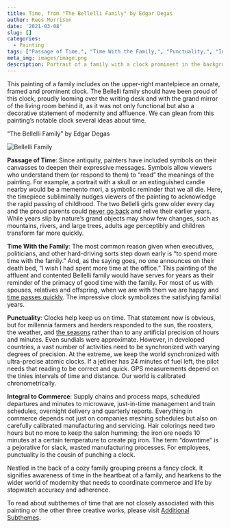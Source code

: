 ```yaml
---
title: Time, from "The Bellelli Family" by Edgar Degas
author: Rees Morrison
date: '2021-03-08'
slug: []
categories:
  - Painting
tags: ["Passage of Time,", "Time With the Family,", "Punctuality,", "Integral to Commerce", ]
meta_img: images/image.png
description: Portrait of a family with a clock prominent in the background
---
```


This painting of a family includes on the upper-right mantelpiece an ornate, framed and prominent clock.  The Bellelli family should have been proud of this clock, proudly looming over the writing desk and with the grand mirror of the living room behind it, as it was not only functional but also a decorative statement of modernity and affluence.  We can glean from this painting’s notable clock several ideas about time.

<!--more-->

“The Bellelli Family” by Edgar Degas

![Bellelli Family](/media/TimeBellelli.jpg)

**Passage of Time**:  Since antiquity, painters have included symbols on their canvasses to deepen their expressive messages.  Symbols allow viewers who understand them (or respond to them) to “read” the meanings of the painting.   For example, a portrait with a skull or an extinguished candle nearby would be a memento mori, a symbolic reminder that we all die.  Here, the timepiece subliminally nudges viewers of the painting to acknowledge the rapid passing of childhood.  The two Bellelli girls grew older every day and the proud parents could [never go back](https://themesfromart.com/blog/2021-03-08-time-from-groundhog-day-starring-bill-murray/timegroundhog/ ) and relive their earlier years.  While years slip by nature’s grand objects may show few changes, such as mountains, rivers, and large trees, adults age perceptibly and children transform far more quickly. 

**Time With the Family**:  The most common reason given when executives, politicians, and other hard-driving sorts step down early is “to spend more time with the family.”  And, as the saying goes, no one announces on their death bed, “I wish I had spent more time at the office.”  This painting of the affluent and contented Bellelli family would have serves for years as their reminder of the primacy of good time with the family.  For most of us with spouses, relatives and offspring, when we are with them we are happy and [time passes quickly](http://bit.ly/3rDgShS).  The impressive clock symbolizes the satisfying familial years.

**Punctuality**:  Clocks help keep us on time.  That statement now is obvious, but for millennia farmers and herders responded to the sun, the roosters, the weather, and [the seasons](https://themesfromart.com/blog/2021-03-08-time-from-turn-turn-turn-by-the-byrds/timeturnturn/) rather than to any artificial precision of hours and minutes.  Even sundials were approximate.   However, in developed countries, a vast number of activities need to be synchronized with varying degrees of precision.  At the extreme, we keep the world synchronized with ultra-precise atomic clocks.  If a jetliner has 24 minutes of fuel left, the pilot needs that reading to be correct and quick.  GPS measurements depend on the tinies intervals of time and distance.  Our world is calibrated chronometrically.  

**Integral to Commerce**: Supply chains and process maps, scheduled departures and minutes to microwave, just-in-time management and train schedules, overnight delivery and quarterly reports.  Everything in commerce depends not just on companies meshing schedules but also on carefully calibrated manufacturing and servicing.  Hair colorings need two hours but no more to keep the salon humming; the iron ore needs 10 minutes at a certain temperature to create pig iron.  The term “downtime” is a pejorative for slack, wasted manufacturing processes.  For employees, punctuality is the cousin of punching a clock.


Nestled in the back of a cozy family grouping preens a fancy clock.  It signifies awareness of time in the heartbeat of a family, and hearkens to the wider world of modernity that needs to coordinate commerce and life by stopwatch accuracy and adherence.

To read about subthemes of time that are not closely associated with this painting or the other three creative works, please visit [Additional Subthemes](https://themesfromart.com/blog/2021-03-09-time-additional/timeadditional/).
